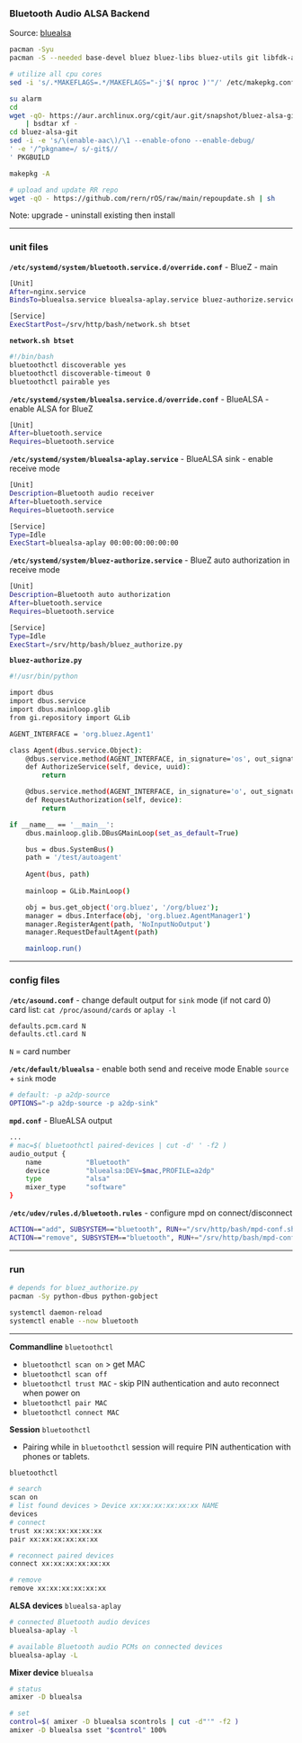 ### Bluetooth Audio ALSA Backend
Source: [bluealsa](https://github.com/Arkq/bluez-alsa)

```sh
pacman -Syu
pacman -S --needed base-devel bluez bluez-libs bluez-utils git libfdk-aac python-docutils sbc

# utilize all cpu cores
sed -i 's/.*MAKEFLAGS=.*/MAKEFLAGS="-j'$( nproc )'"/' /etc/makepkg.conf

su alarm
cd
wget -qO- https://aur.archlinux.org/cgit/aur.git/snapshot/bluez-alsa-git.tar.gz \
    | bsdtar xf -
cd bluez-alsa-git
sed -i -e 's/\(enable-aac\)/\1 --enable-ofono --enable-debug/
' -e '/^pkgname=/ s/-git$//
' PKGBUILD

makepkg -A

# upload and update RR repo
wget -qO - https://github.com/rern/rOS/raw/main/repoupdate.sh | sh
```
Note: upgrade - uninstall existing then install

---

### unit files
**`/etc/systemd/system/bluetooth.service.d/override.conf`** - BlueZ - main
```sh
[Unit]
After=nginx.service
BindsTo=bluealsa.service bluealsa-aplay.service bluez-authorize.service

[Service]
ExecStartPost=/srv/http/bash/network.sh btset
```
**`network.sh btset`**
```sh
#!/bin/bash
bluetoothctl discoverable yes
bluetoothctl discoverable-timeout 0
bluetoothctl pairable yes
```

**`/etc/systemd/system/bluealsa.service.d/override.conf`** - BlueALSA - enable ALSA for BlueZ
```sh
[Unit]
After=bluetooth.service
Requires=bluetooth.service
```
**`/etc/systemd/system/bluealsa-aplay.service`** - BlueALSA sink - enable receive mode
```sh
[Unit]
Description=Bluetooth audio receiver
After=bluetooth.service
Requires=bluetooth.service

[Service]
Type=Idle
ExecStart=bluealsa-aplay 00:00:00:00:00:00
```
**`/etc/systemd/system/bluez-authorize.service`** - BlueZ auto authorization in receive mode
```sh
[Unit]
Description=Bluetooth auto authorization
After=bluetooth.service
Requires=bluetooth.service

[Service]
Type=Idle
ExecStart=/srv/http/bash/bluez_authorize.py
```
**`bluez-authorize.py`**
```sh
#!/usr/bin/python

import dbus
import dbus.service
import dbus.mainloop.glib
from gi.repository import GLib

AGENT_INTERFACE = 'org.bluez.Agent1'

class Agent(dbus.service.Object):
	@dbus.service.method(AGENT_INTERFACE, in_signature='os', out_signature='')
	def AuthorizeService(self, device, uuid):
		return

	@dbus.service.method(AGENT_INTERFACE, in_signature='o', out_signature='')
	def RequestAuthorization(self, device):
		return

if __name__ == '__main__':
	dbus.mainloop.glib.DBusGMainLoop(set_as_default=True)

	bus = dbus.SystemBus()
	path = '/test/autoagent'
    
	Agent(bus, path)
    
	mainloop = GLib.MainLoop()

	obj = bus.get_object('org.bluez', '/org/bluez');
	manager = dbus.Interface(obj, 'org.bluez.AgentManager1')
	manager.RegisterAgent(path, 'NoInputNoOutput')
	manager.RequestDefaultAgent(path)

	mainloop.run()
```
---
### config files
**`/etc/asound.conf`** - change default output for `sink` mode (if not card 0)  
card list: `cat /proc/asound/cards` or `aplay -l`
```sh
defaults.pcm.card N
defaults.ctl.card N
```
`N` = card number  

**`/etc/default/bluealsa`** - enable both send and receive mode
Enable `source` + `sink` mode
```sh
# default: -p a2dp-source
OPTIONS="-p a2dp-source -p a2dp-sink"
```

**`mpd.conf`** - BlueALSA output
```sh
...
# mac=$( bluetoothctl paired-devices | cut -d' ' -f2 )
audio_output {
	name           "Bluetooth"
	device         "bluealsa:DEV=$mac,PROFILE=a2dp"
	type           "alsa"
	mixer_type     "software"
}
```

**`/etc/udev/rules.d/bluetooth.rules`** - configure mpd on connect/disconnect
```sh
ACTION=="add", SUBSYSTEM=="bluetooth", RUN+="/srv/http/bash/mpd-conf.sh bt"
ACTION=="remove", SUBSYSTEM=="bluetooth", RUN+="/srv/http/bash/mpd-conf.sh"
```
---
### run
```sh
# depends for bluez_authorize.py
pacman -Sy python-dbus python-gobject

systemctl daemon-reload
systemctl enable --now bluetooth
```
---

**Commandline** `bluetoothctl`  
- `bluetoothctl scan on` > get MAC
- `bluetoothctl scan off`
- `bluetoothctl trust MAC` - skip PIN authentication and auto reconnect when power on
- `bluetoothctl pair MAC`
- `bluetoothctl connect MAC`

**Session** `bluetoothctl`  
- Pairing while in `bluetoothctl` session will require PIN authentication with phones or tablets.
```sh
bluetoothctl

# search
scan on
# list found devices > Device xx:xx:xx:xx:xx:xx NAME
devices
# connect
trust xx:xx:xx:xx:xx:xx
pair xx:xx:xx:xx:xx:xx

# reconnect paired devices
connect xx:xx:xx:xx:xx:xx

# remove
remove xx:xx:xx:xx:xx:xx
```
**ALSA devices** `bluealsa-aplay`
```sh
# connected Bluetooth audio devices
bluealsa-aplay -l

# available Bluetooth audio PCMs on connected devices
bluealsa-aplay -L
```
**Mixer device** `bluealsa`
```sh
# status
amixer -D bluealsa

# set
control=$( amixer -D bluealsa scontrols | cut -d"'" -f2 )
amixer -D bluealsa sset "$control" 100%
```
